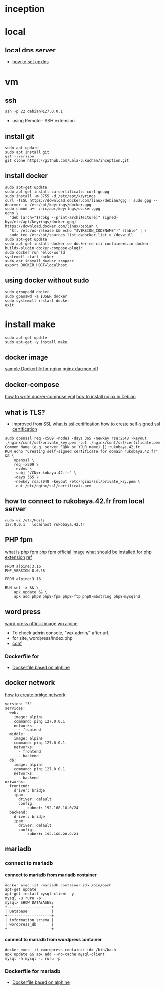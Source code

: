 # inception

# local
## local dns server
- [how to set up dns](https://blog.turai.work/entry/20190206/1549452268)

# vm
## ssh
```
ssh -p 22 debian@127.0.0.1
```
- using Remote - SSH extension

## install git
```
sudo apt update
sudo apt install git
git --version
git clone https://github.com/Lala-pukuchan/inception.git
```

## install docker
```
sudo apt-get update
sudo apt-get install ca-certificates curl gnupg
sudo install -m 0755 -d /etc/apt/keyrings
curl -fsSL https://download.docker.com/linux/debian/gpg | sudo gpg --dearmor -o /etc/apt/keyrings/docker.gpg
sudo chmod a+r /etc/apt/keyrings/docker.gpg
echo \
  "deb [arch="$(dpkg --print-architecture)" signed-by=/etc/apt/keyrings/docker.gpg] https://download.docker.com/linux/debian \
  "$(. /etc/os-release && echo "$VERSION_CODENAME")" stable" | \
  sudo tee /etc/apt/sources.list.d/docker.list > /dev/null
sudo apt-get update
sudo apt-get install docker-ce docker-ce-cli containerd.io docker-buildx-plugin docker-compose-plugin
sudo docker run hello-world
systemctl start docker
sudo apt install docker-compose
export DOCKER_HOST=localhost
```

## using docker without sudo
```
sudo groupadd docker
sudo gpasswd -a $USER docker
sudo systemctl restart docker
exit
```

# install make
```
sudo apt-get update
sudo apt-get -y install make
```

## docker image
[sample Dockerfile for nginx](https://github.com/nginxinc/docker-nginx/blob/1a8d87b69760693a8e33cd8a9e0c2e5f0e8b0e3c/stable/alpine-slim/Dockerfile)
[nginx daemon off](https://tottoto-toto.hatenablog.com/)

## docker-compose
[how to write docker-compose.yml](https://docs.docker.com/compose/compose-file/build/)
[how to install nginx in Debian](https://www.digitalocean.com/community/tutorials/how-to-install-nginx-on-debian-11)

## what is TLS?
- improved from SSL
[what is ssl certification](https://www.rworks.jp/system/system-column/sys-entry/21283/)
[how to create self-signed ssl certification](https://www.digitalocean.com/community/tutorials/how-to-create-a-self-signed-ssl-certificate-for-nginx-on-debian-10)
```
sudo openssl req -x509 -nodes -days 365 -newkey rsa:2048 -keyout ./nginx/conf/ssl/private_key.pem -out ./nginx/conf/ssl/certificate.pem
Common Name (e.g. server FQDN or YOUR name) []:rukobaya.42.fr
RUN echo "Creating self-signed certificate for domain rukobaya.42.fr" && \
    openssl \
    req -x509 \
    -nodes \
    -subj "/CN=rukobaya.42.fr" \
    -days 365 \
    -newkey rsa:2048 -keyout /etc/nginx/ssl/private_key.pem \
    -out /etc/nginx/ssl/certificate.pem
```

## how to connect to rukobaya.42.fr from local server
```
sudo vi /etc/hosts
127.0.0.1	localhost rukobaya.42.fr
```

## PHP fpm
[what is php fpm](https://hackers-high.com/linux/php-fpm-config/)
[php fpm official image](https://github.com/docker-library/php/blob/21967e6cd5f1240093d4f0b03d579397571cab9c/8.0/alpine3.16/fpm/Dockerfile)
[what should be installed for php extension](https://qiita.com/dalchan/items/20e758fe8646e7c58df8)
[ref](https://53ningen.com/docker-wordpress)
```
FROM alpine:3.16
PHP_VERSION 8.0.28
```
```
FROM alpine:3.16

RUN set -x && \
	apk update && \
	apk add php8 php8-fpm php8-ftp php8-mbstring php8-mysqlnd
```

## word press
[word press official image](https://github.com/docker-library/wordpress/blob/6fa05d9ba94e7cb48a53ff90878cc6fc777f7986/latest/php8.0/fpm-alpine/Dockerfile)
[wp alpine](https://github.com/yobasystems/alpine-php-wordpress/blob/master/alpine-php-wordpress-aarch64/Dockerfile)
- To check admin console, "wp-admin/" after url.
- for site, wordpress/index.php
- [conf](https://www.php.net/manual/en/install.fpm.configuration.php)

### Dockerfile for 
- [Dockerfile based on alphine](https://github.com/yobasystems/alpine-php-wordpress/blob/master/alpine-php-wordpress-aarch64/Dockerfile)

## docker network
[how to create bridge network](https://knowledge.sakura.ad.jp/26522/)
```
version: "3"
services:
  web:
    image: alpine
    command: ping 127.0.0.1
    networks:
      - frontend
  middle:
    image: alpine
    command: ping 127.0.0.1
    networks:
      - frontend
      - backend
  db:
    image: alpine
    command: ping 127.0.0.1
    networks:
      - backend
networks:
  frontend:
    driver: bridge
    ipam:
      driver: default
      config:
        - subnet: 192.168.10.0/24
  backend:
    driver: bridge
    ipam:
      driver: default
      config:
        - subnet: 192.168.20.0/24
```

## mariadb
### connect to mariadb
#### connect to mariadb from mariadb container
```
docker exec -it <mariadb container id> /bin/bash
apt-get update
apt-get install mysql-client -y
mysql -u ruru -p
mysql> SHOW DATABASES;
+--------------------+
| Database           |
+--------------------+
| information_schema |
| wordpress_db       |
+--------------------+
```
#### connect to mariadb from wordpress container
```
docker exec -it <wordpress container id> /bin/bash
apk update && apk add --no-cache mysql-client
mysql -h mysql -u ruru -p

```

### Dockerfile for mariadb
- [Dockerfile based on alphine](https://github.com/yobasystems/alpine-mariadb/blob/master/alpine-mariadb-aarch64/files/run.sh)

